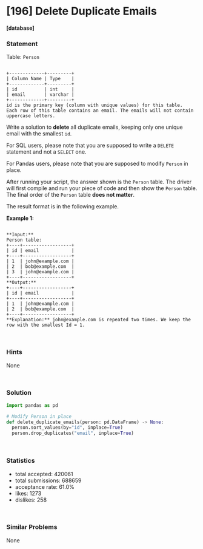 # [196] Delete Duplicate Emails

**[database]**

### Statement

Table: `Person`

```

+-------------+---------+
| Column Name | Type    |
+-------------+---------+
| id          | int     |
| email       | varchar |
+-------------+---------+
id is the primary key (column with unique values) for this table.
Each row of this table contains an email. The emails will not contain uppercase letters.

```




Write a solution to **delete** all duplicate emails, keeping only one unique email with the smallest `id`.

For SQL users, please note that you are supposed to write a `DELETE` statement and not a `SELECT` one.

For Pandas users, please note that you are supposed to modify `Person` in place.

After running your script, the answer shown is the `Person` table. The driver will first compile and run your piece of code and then show the `Person` table. The final order of the `Person` table **does not matter**.

The result format is in the following example.


**Example 1:**

```

**Input:** 
Person table:
+----+------------------+
| id | email            |
+----+------------------+
| 1  | john@example.com |
| 2  | bob@example.com  |
| 3  | john@example.com |
+----+------------------+
**Output:** 
+----+------------------+
| id | email            |
+----+------------------+
| 1  | john@example.com |
| 2  | bob@example.com  |
+----+------------------+
**Explanation:** john@example.com is repeated two times. We keep the row with the smallest Id = 1.

```


<br />

### Hints

None

<br />

### Solution

```py
import pandas as pd

# Modify Person in place
def delete_duplicate_emails(person: pd.DataFrame) -> None:
  person.sort_values(by="id", inplace=True)
  person.drop_duplicates("email", inplace=True)
```

<br />

### Statistics

- total accepted: 420061
- total submissions: 688659
- acceptance rate: 61.0%
- likes: 1273
- dislikes: 258

<br />

### Similar Problems

None

